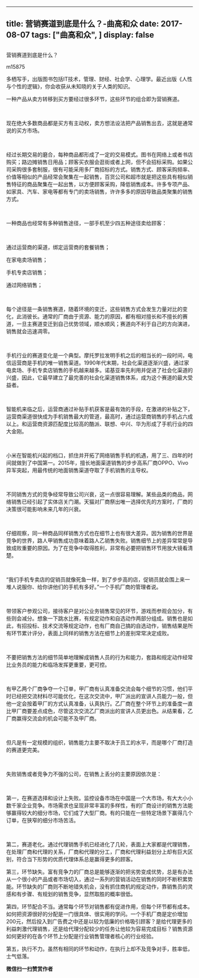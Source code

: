 
---
title:   营销赛道到底是什么？-曲高和众
date: 2017-08-07
tags: ["曲高和众", ]
display: false
---


## 



营销赛道到底是什么？




m15875




多栖写手，出版图书包括IT技术，管理、财经、社会学、心理学。最近出版《人性与个性的逻辑》，你会收获从未知晓的关于人类的知识。


一种产品从卖方转移到买方要经过很多环节，这些环节的组合即为营销赛道。

&nbsp;

现在绝大多数商品都是买方有主动权，卖方想法设法把产品销售出去，这就是通常说的买方市场。

&nbsp;

经过长期交易的磨合，每种商品都形成了一定的交易模式。图书在网络上或者书店购买；路边摊销售日用品；顾客买衣服会逛街或者上网，但不会招标采购。如果公司采购很多套制服，很有可能采用多厂商招标的方式。销售方式、顾客采购频率、价值等相似的产品经常会聚集在一起销售，百货公司和超市就是把这些具有相似销售特征的商品聚集在一起出售，以方便顾客采购，降低销售成本。许多专项产品、如家具、汽车、家电等都有专门的卖场销售，许许多多的原因导致品类聚集的销售方式。

&nbsp;

一种商品也经常有多种销售途径，一部手机至少四五种途径卖给顾客：

&nbsp;

通过运营商的渠道，绑定运营商的套餐销售；

在家电卖场销售；

手机专卖店销售；

通过网络销售；

&nbsp;

每个途径是一条销售赛道，随着环境的变迁，这些销售方式会发生力量对比的变化，此消彼长。通常的厂商由于资源、能力的原因，都有相对擅长和不擅长的赛道，一旦主赛道变迁到自己优势领域，顺水顺风；赛道向不利于自己的方向演进，销售就会迅速凋零。

&nbsp;

手机行业的赛道变化是一个典型。摩托罗拉发明手机之后的相当长的一段时间，电信运营商是手机的唯一销售渠道。1990年代末期，社会化渠道逐渐兴盛，通过家电卖场、手机专卖店销售的手机越来越多。诺基亚率先利用并促进了社会化渠道的兴盛，因此，它最早建立了最完善的社会化渠道销售体系，成为这个赛道的最大受益者。

&nbsp;

智能机来临之后，运营商通过补贴手机获客是最有效的手段，在激进的补贴之下，运营商渠道很快成为手机销售最大的管道，最高时，通过运营商销售的手机占六成以上。和运营商资源匹配度比较高的酷派、联想、中兴、华为形成了手机行业的四大金刚。

&nbsp;

小米在智能机兴起的档口，抓住并开拓了网络销售手机的机遇，用了三、四年的时间就做到了中国第一。2015年，擅长地面渠道销售的步步高系厂商OPPO、Vivo异军突起，用最传统的地面销售渠道夺取了手机销售的主导权。

&nbsp;

不同销售方式的竞争经常导致公司兴衰，这一点很容易理解。某些品类的商品，网络销售已经引起了实体店关门潮。天猫对厂商祭出唯一选择优先的方案时，厂商的决策很可能影响未来几年的兴衰。

&nbsp;

仔细观察，同一种商品同样销售方式也在细节上也有很大差异。因为销售的世界是竞争的世界，路人甲销售成功意味着路人乙销售失败。销售细节上的差异常常是导致成败重要的原因。为了在竞争中取得胜利，非常有必要把销售环节用放大镜看清楚。

&nbsp;

“我们手机专卖店的促销员就像死鱼一样，到了步步高的店，促销员就会围上来一堆人说服你、给你讲他们的手机有多好。”一个手机厂商的管理者说。

&nbsp;

带领客户参观公司，接待客户是对公业务销售常见的环节，游戏而参观会加分，有些则会减分。想象一下跳水比赛，有规定动作和自选动作两部分组成。销售也是如此，有招投标、技术交流等规定动作，也有厂商自己搞的自选动作，销售结果是所有环节累计评分，表面上同样的销售方法在细节上的差别常常决定成败。

&nbsp;

不要把销售方法的细节简单地理解成销售人员的行为和能力，套路和规定动作经常比业务员的能力和临场发挥更重要，更可控。

&nbsp;

有甲乙两个厂商争夺一个订单，甲厂商有认真准备交流会每个细节的习惯，他们平时已经把交流材料尽可能优化，在这次交流中，甲厂派出的宣讲人员能力一般，但他一定会按着甲厂的方式认真准备，认真执行。乙厂商在整个环节上的准备度一直比甲厂商要差点成色，尽管这次交流乙厂商派出的宣讲人员更出色。从结果看，乙厂商赢得交流会的机会可能不及甲厂商。

&nbsp;

但凡是有一定规模的组织，销售能力主要不取决于员工的水平，而是哪个厂商打造的赛道更完美。

&nbsp;

失败销售或者竞争力不强的公司，在销售上丢分的主要原因依次是：

&nbsp;

第一，在赛道选择和设计上失败。监控设备市场在中国是一个大市场，有大大小小数千家企业竞争。市场需求也呈现非常丰富的多样性，有的厂商设计的销售方法能够赢得较大的细分市场，它们成了大型厂商。有的只能在一些特定场景下赢得几个订单，在狭窄的细分市场苦活。

&nbsp;

第二，赛道老化。通过代理销售手机已经进化了几轮，表面上大家都是代理销售，在处理厂商和代理的关系，厂商和代理的分工，厂商和代理利益划分上却有巨大区别，符合当下形势的优质代理体系总是赢得更多的顾客。



第三，环节缺失。富有竞争力的厂商总是能够逐渐的把劣势变成优势，总是有办法从一个很小的产品或者市场切入，通过一系列的营销活动在销售的同时不断积累势能。环节缺失的厂商则不断地错失机会，没有抓住商机的规定动作，靠销售员的灵感和有步骤、有规划的销售竞争，显然取胜的概率很低。



第四，环节配合不当。通常每个环节对销售都有促进作用，但每个环节都有成本。如何把资源很好的分配是一门很具体、很实用的学问。一个手机厂商是定价增加200元，然后投入到广告费之中还是以较为低廉的价格吸引顾客？是给代理更多的利益刺激代理销售，还是给代理分配较少的任务让他较为容易完成目标？销售资源如何更好的在各个环节上分配是行业销售管理者核心的行业经验。



第五，执行不力。虽然有相同的环节和动作，在执行上却不及竞争对手，胜率低，士气低落。




**微信扫一扫赞赏作者**















